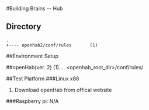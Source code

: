 #Building Brains -- Hub

Directory
----------
    .
    +---- openhab2/conf/rules       (1)


##Environment Setup

##openHab(ver. 2)
(1).... <openhab_root_dir>/conf/rules/

##Test Platform
###Linux x86
1. Download openHab from offical website

###Raspberry pi:
N/A

